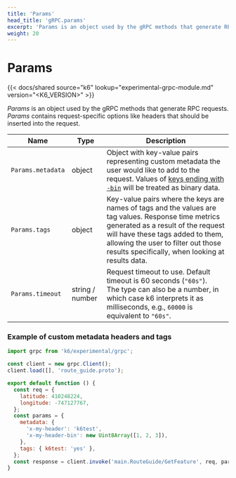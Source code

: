 ```yaml
---
title: 'Params'
head_title: 'gRPC.params'
excerpt: 'Params is an object used by the gRPC methods that generate RPC requests.'
weight: 20
---
```


# Params

{{< docs/shared source="k6" lookup="experimental-grpc-module.md" version="<K6_VERSION>" >}}

_Params_ is an object used by the gRPC methods that generate RPC requests. _Params_ contains request-specific options like headers that should be inserted into the request.

| Name              | Type            | Description                                                                                                                                                                                                                                                              |
| ----------------- | --------------- | ------------------------------------------------------------------------------------------------------------------------------------------------------------------------------------------------------------------------------------------------------------------------ |
| `Params.metadata` | object          | Object with key-value pairs representing custom metadata the user would like to add to the request. Values of [keys ending with `-bin`](https://grpc.io/docs/what-is-grpc/core-concepts/#metadata) will be treated as binary data.                                       |
| `Params.tags`     | object          | Key-value pairs where the keys are names of tags and the values are tag values. Response time metrics generated as a result of the request will have these tags added to them, allowing the user to filter out those results specifically, when looking at results data. |
| `Params.timeout`  | string / number | Request timeout to use. Default timeout is 60 seconds (`"60s"`). <br/> The type can also be a number, in which case k6 interprets it as milliseconds, e.g., `60000` is equivalent to `"60s"`.                                                                            |

### Example of custom metadata headers and tags

<div class="code-group" data-props='{"labels": []}'>

```javascript
import grpc from 'k6/experimental/grpc';

const client = new grpc.Client();
client.load([], 'route_guide.proto');

export default function () {
  const req = {
    latitude: 410248224,
    longitude: -747127767,
  };
  const params = {
    metadata: {
      'x-my-header': 'k6test',
      'x-my-header-bin': new Uint8Array([1, 2, 3]),
    },
    tags: { k6test: 'yes' },
  };
  const response = client.invoke('main.RouteGuide/GetFeature', req, params);
}
```

</div>
